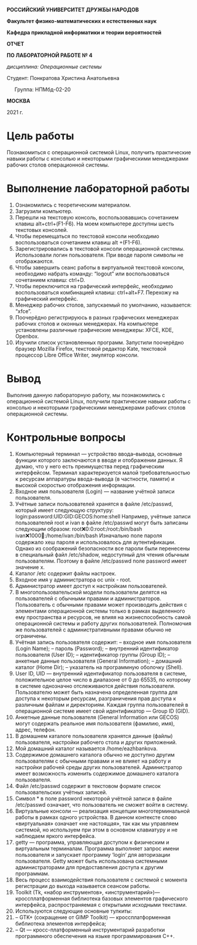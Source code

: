﻿**РОССИЙСКИЙ УНИВЕРСИТЕТ ДРУЖБЫ НАРОДОВ**

**Факультет физико-математических и естественных наук**

**Кафедра прикладной информатики и теории вероятностей**





**ОТЧЕТ** 

**ПО ЛАБОРАТОРНОЙ РАБОТЕ № 4**

*дисциплина:	Операционные системы*		 









Студент:  Понкратова Христина Анатольевна

`	`Группа: НПМбд-02-20                                       








**МОСКВА**

2021 г.
# Цель работы
Познакомиться с операционной системой Linux, получить практические навыки работы с консолью и некоторыми графическими менеджерами рабочих столов операционной системы.
# Выполнение лабораторной работы
1. Ознакомились с теоретическим материалом.
1. Загрузили компьютер.
1. Перешли на текстовую консоль, воспользовавшись сочетанием клавиш alt+ctrl+(F1-F6). На моем компьютере доступны шесть текстовых консолей.
1. Чтобы перемещаться по текстовой консоли необходимо воспользоваться сочетанием клавиш alt +(F1-F6).
1. Зарегистрировались в текстовой консоли операционной системы. Использовали логин пользователя. При вводе пароля символы не отображаются.
1. Чтобы завершить сеанс работы в виртуальной текстовой консоли, необходимо набрать команду: “logout” или воспользоваться сочетанием клавиш: ctrl+D.
1. Чтобы переключится на графический интерфейс, необходимо воспользоваться комбинацией клавиш: ctrl+alt+F7. Перехожу на графический интерфейс.
1. Менеджер рабочих столов, запускаемый по умолчанию, называется: “xfce”.
1. Поочерёдно регистрируюсь в разных графических менеджерах рабочих столов и оконных менеджерах. На компьютере установлены различные графические менеджеры: XFCE, KDE, Openbox.
1. Изучили список установленных программ. Запустили поочерёдно браузер Mozilla Firefox, текстовой редактор Kate, текстовой процессор Libre Office Writer, эмулятор консоли.
#	
# Вывод
Выполнив данную лабораторную работу, мы познакомились с операционной системой Linux, получили практические навыки работы с консолью и некоторыми графическими менеджерами рабочих столов операционной системы.




# Контрольные вопросы
1. Компьютерный терминал — устройство ввода–вывода, основные функции которого заключаются в вводе и отображении данных. Я думаю, что у него есть преимущества перед графическим интерфейсом. Терминал характеризуется малой требовательностью к ресурсам аппаратуры ввода-вывода (в частности, памяти) и высокой скоростью отображения информации.
1. Входное имя пользователя (Login) — название учётной записи пользователя.
1. Учётные записи пользователей хранятся в файле /etc/passwd, который имеет следующую структуру: login:password:UID:GID:GECOS:home:shell Например, учётные записи пользователей root и ivan в файле /etc/passwd могут быть записаны следующим образом: root:x:0:0:root:/root:/bin/bash ivan:x:1000:100::/home/ivan:/bin/bash Изначально поле пароля содержало хеш пароля и использовалось для аутентификации. Однако из соображений безопасности все пароли были перенесены в специальный файл /etc/shadow, недоступный для чтения обычным пользователям. Поэтому в файле /etc/passwd поле password имеет значение x.
1. Каталог /etc содержит файлы настроек.
1. Входное имя у администратора ос unix - root.
1. Администратор имеет доступ к настройкам пользователей.
1. В многопользовательской модели пользователи делятся на пользователей с обычными правами и администраторов. Пользователь с обычными правами может производить действия с элементами операционной системы только в рамках выделенного ему пространства и ресурсов, не влияя на жизнеспособность самой операционной системы и работу других пользователей. Полномочия же пользователей с административными правами обычно не ограничены.
1. Учётная запись пользователя содержит: – входное имя пользователя (Login Name); – пароль (Password); – внутренний идентификатор пользователя (User ID); – идентификатор группы (Group ID); – анкетные данные пользователя (General Information); – домашний каталог (Home Dir); – указатель на программную оболочку (Shell).
1. User ID, UID — внутренний идентификатор пользователя в системе, положительное целое число в диапазоне от 0 до 65535, по которому в системе однозначно отслеживаются действия пользователя. Пользователю может быть назначена определенная группа для доступа к некоторым ресурсам, разграничения прав доступа к различным файлам и директориям. Каждая группа пользователей в операционной системе имеет свой идентификатор — Group ID (GID).
1. Анкетные данные пользователя (General Information или GECOS) могут содержать реальное имя пользователя (фамилию, имя), адрес, телефон.
1. В домашнем каталоге пользователя хранятся данные (файлы) пользователя, настройки рабочего стола и других приложений.
1. Мой домашний каталог называется /home/eazhbankova.
1. Содержимое домашнего каталога обычно не доступно другим пользователям с обычными правами и не влияет на работу и настройки рабочей среды других пользователей. Администратор имеет возможность изменить содержимое домашнего каталога пользователя.
1. Файл /etc/passwd содержит в текстовом формате список пользовательских учётных записей.
1. Символ \* в поле password некоторой учётной записи в файле /etc/passwd означает, что пользователь не сможет войти в систему.
1. Виртуальные консоли — реализация концепции многотерминальной работы в рамках одного устройства. В данном контексте слово «виртуальная» означает «не настоящая», так как мы управляем системой, но используем при этом в основном клавиатуру и не наблюдаем яркого интерфейса.
1. getty — программа, управляющая доступом к физическим и виртуальным терминалам. Программа выполняет запрос имени пользователя и запускает программу ‘login’ для авторизации пользователя. Getty может быть использована системными администраторами для предоставления доступа к другим программам.
1. Весь процесс взаимодействия пользователя с системой с момента регистрации до выхода называется сеансом работы.
1. Toolkit (Tk, «набор инструментов», «инструментарий»)— кроссплатформенная библиотека базовых элементов графического интерфейса, распространяемая с открытыми исходными текстами.
1. Используются следующие основные тулкиты:
1. – GTK+ (сокращение от GIMP Toolkit) — кроссплатформенная библиотека элементов интерфейса;
1. – Qt — кросс-платформенный инструментарий разработки программного обеспечения на языке программирования C++.

